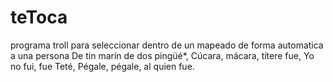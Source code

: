 # teToca
programa troll para seleccionar dentro de un mapeado de forma automatica a una persona
De tin marín de dos pingüé*,
Cúcara, mácara, títere fue,
Yo no fui, fue Teté,
Pégale, pégale, al quien fue.
